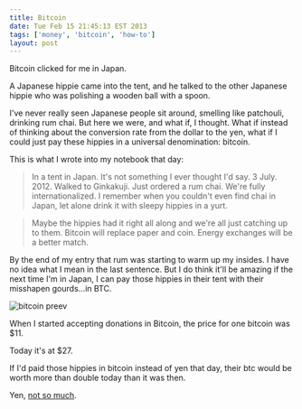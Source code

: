 ```yaml
---
title: Bitcoin
date: Tue Feb 15 21:45:13 EST 2013
tags: ['money', 'bitcoin', 'how-to']
layout: post
---
```


Bitcoin clicked for me in Japan.

A Japanese hippie came into the tent, and he talked to the other Japanese hippie who was polishing a wooden ball with a spoon. 

I've never really seen Japanese people sit around, smelling like patchouli, drinking rum chai. But here we were, and what if, I thought. What if instead of thinking about the conversion rate from the dollar to the yen, what if I could just pay these hippies in a universal denomination: bitcoin. 

This is what I wrote into my notebook that day:

<blockquote>In a tent in Japan. It's not something I ever thought I'd say. 3 July. 2012. Walked to Ginkakuji. Just ordered a rum chai. We're fully internationalized. I remember when you couldn't even find chai in Japan, let alone drink it with sleepy hippies in a yurt.</blockquote>

<blockquote>Maybe the hippies had it right all along and we're all just catching up to them. Bitcoin will replace paper and coin. Energy exchanges will be a better match.</blockquote>

By the end of my entry that rum was starting to warm up my insides. I have no idea what I mean in the last sentence. But I do think it'll be amazing if the next time I'm in Japan, I can pay those hippies in their tent with their misshapen gourds...in BTC.

![bitcoin preev](/preev.png)

When I started accepting donations in Bitcoin, the price for one bitcoin was $11. 

Today it's at $27.

If I'd paid those hippies in bitcoin instead of yen that day, their btc would be worth more than double today than it was then. 

Yen, [not so much](http://www.businessweek.com/stories/2006-05-11/easing-out-of-quantitative-easing).